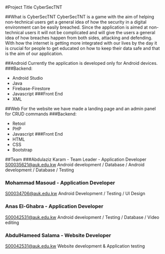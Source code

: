 #Project Title
CyberSecTNT

##What is CyberSecTNT 
CyberSecTNT is a game with the aim of helping non-technical users
get a general idea of how the security in a digital environment can
be easily breached. Since the application is aimed at non-technical
users it will not be complicated and will give the users a general
idea of how breaches happen from both sides, attacking and defending.
With how the internet is getting more integrated with our lives by
the day it is crucial for people to get educated on how to keep their
data safe and that is the aim of our application. 

##Android 
Currently the application is developed only for Android devices.
###Backend:
* Android Studio 
* Java
* Firebase-Firestore
* Javascript
###Front End
* XML

##Web
For the website we have made a landing page and an admin panel for CRUD commands
###Backend:
* Retool
* PHP
* Javascript
###Front End
* HTML
* CSS
* Bootstrap

##Team
###Abdulaziz Karam - Team Leader - Application Developer
S00035621@auk.edu.kw
Android development / Database / Android development / Database / Testing
### Mohammad Masoud - Application Developer
S00034706@auk.edu.kw
Android Development / Testing / UI Design
### Anas El-Ghabra - Application Developer
S00042531@auk.edu.kw
Android development / Testing / Database / Video editing
### AbdulHameed Salama - Website Developer
S00042531@auk.edu.kw
Website development & Application testing

